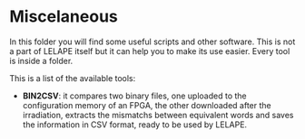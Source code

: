 # Miscelaneous
In this folder you will find some useful scripts and other software. This is not a part of LELAPE itself but it can help you to make its use easier. Every tool is inside a folder.

This is a list of the available tools:

* __BIN2CSV__: it compares two binary files, one uploaded to the configuration memory of an FPGA, the other downloaded after the irradiation, extracts the mismatchs between equivalent words and saves the information in CSV format, ready to be used by LELAPE. 